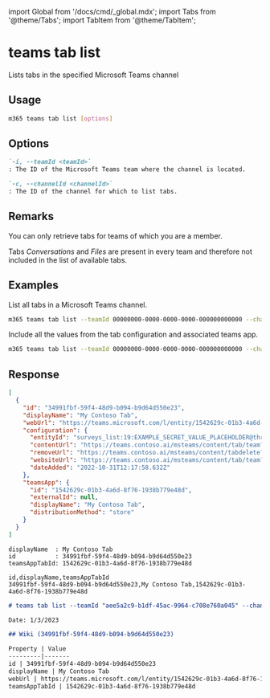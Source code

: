 <!-- DISCLAIMER: All secrets, passwords, and sensitive values in this document are examples only and not real credentials. -->
import Global from '/docs/cmd/_global.mdx';
import Tabs from '@theme/Tabs';
import TabItem from '@theme/TabItem';

# teams tab list

Lists tabs in the specified Microsoft Teams channel

## Usage

```sh
m365 teams tab list [options]
```

## Options

```md definition-list
`-i, --teamId <teamId>`
: The ID of the Microsoft Teams team where the channel is located.

`-c, --channelId <channelId>`
: The ID of the channel for which to list tabs.
```

<Global />

## Remarks

You can only retrieve tabs for teams of which you are a member.

Tabs _Conversations_ and _Files_ are present in every team and therefore not included in the list of available tabs.

## Examples
  
List all tabs in a Microsoft Teams channel.

```sh
m365 teams tab list --teamId 00000000-0000-0000-0000-000000000000 --channelId 19:00000000000000000000000000000000@thread.skype
```

Include all the values from the tab configuration and associated teams app.

```sh
m365 teams tab list --teamId 00000000-0000-0000-0000-000000000000 --channelId 19:00000000000000000000000000000000@thread.skype --output json
```

## Response

<Tabs>
  <TabItem value="JSON">

  ``` json
  [
    {
      "id": "34991fbf-59f4-48d9-b094-b9d64d550e23",
      "displayName": "My Contoso Tab",
      "webUrl": "https://teams.microsoft.com/l/entity/1542629c-01b3-4a6d-8f76-1938b779e48d/EXAMPLE_SECRET_VALUE_PLACEHOLDER?webUrl=https%3a%2f%2fteams.contoso.ai%2fmsteams%2fcontent%2ftab%2fteam%3ftheme%3d%7btheme%7d&label=My%20Contoso%20Tab&context=%7b%0d%0a++%22canvasUrl%22%3a+%22https%3a%2f%2fteams.contoso.ai%2fmsteams%2fcontent%2ftab%2fteam%3ftheme%3d%7btheme%7d%22%2c%0d%0a++%22channelId%22%3a+%2219%EXAMPLE_SECRET_VALUE_PLACEHOLDER%40thread.tacv2%22%2c%0d%0a++%22subEntityId%22%3a+null%0d%0a%7d&groupId=aee5a2c9-b1df-45ac-9964-c708e760a045&tenantId=92e59666-257b-49c3-b1fa-1bae8107f6ba",
      "configuration": {
        "entityId": "surveys_list:19:EXAMPLE_SECRET_VALUE_PLACEHOLDER@thread.tacv2:ps67c9jyf3a30j2j5eum72",
        "contentUrl": "https://teams.contoso.ai/msteams/content/tab/team?theme={theme}",
        "removeUrl": "https://teams.contoso.ai/msteams/content/tabdelete?theme={theme}",
        "websiteUrl": "https://teams.contoso.ai/msteams/content/tab/team?theme={theme}",
        "dateAdded": "2022-10-31T12:17:58.632Z"
      },
      "teamsApp": {
        "id": "1542629c-01b3-4a6d-8f76-1938b779e48d",
        "externalId": null,
        "displayName": "My Contoso Tab",
        "distributionMethod": "store"
      }
    }
  ]
  ```

  </TabItem>
  <TabItem value="Text">

  ``` text
  displayName  : My Contoso Tab
  id           : 34991fbf-59f4-48d9-b094-b9d64d550e23
  teamsAppTabId: 1542629c-01b3-4a6d-8f76-1938b779e48d
  ```

  </TabItem>
  <TabItem value="CSV">

  ``` text
  id,displayName,teamsAppTabId
  34991fbf-59f4-48d9-b094-b9d64d550e23,My Contoso Tab,1542629c-01b3-4a6d-8f76-1938b779e48d
  ```

  </TabItem>
  <TabItem value="Markdown">

  ```md
  # teams tab list --teamId "aee5a2c9-b1df-45ac-9964-c708e760a045" --channelId "19:EXAMPLE_SECRET_VALUE_PLACEHOLDER@thread.tacv2"

  Date: 1/3/2023

  ## Wiki (34991fbf-59f4-48d9-b094-b9d64d550e23)

  Property | Value
  ---------|-------
  id | 34991fbf-59f4-48d9-b094-b9d64d550e23
  displayName | My Contoso Tab
  webUrl | https://teams.microsoft.com/l/entity/1542629c-01b3-4a6d-8f76-1938b779e48d/EXAMPLE_SECRET_VALUE_PLACEHOLDER?webUrl=https%3a%2f%2fteams.contoso.ai%2fmsteams%2fcontent%2ftab%2fteam%3ftheme%3d%7btheme%7d&label=My%20Contoso%20Tab&context=%7b%0d%0a++%22canvasUrl%22%3a+%22https%3a%2f%2fteams.contoso.ai%2fmsteams%2fcontent%2ftab%2fteam%3ftheme%3d%7btheme%7d%22%2c%0d%0a++%22channelId%22%3a+%2219%EXAMPLE_SECRET_VALUE_PLACEHOLDER%40thread.tacv2%22%2c%0d%0a++%22subEntityId%22%3a+null%0d%0a%7d&groupId=aee5a2c9-b1df-45ac-9964-c708e760a045&tenantId=92e59666-257b-49c3-b1fa-1bae8107f6ba
  teamsAppTabId | 1542629c-01b3-4a6d-8f76-1938b779e48d
  ```

  </TabItem>
</Tabs>
